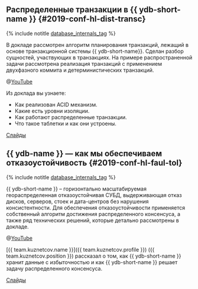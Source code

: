 ## Распределенные транзакции в {{ ydb-short-name }} {#2019-conf-hl-dist-transc}

{% include notitle [database_internals_tag](../../tags.md#database_internals) %}

В докладе рассмотрен алгоритм планирования транзакций, лежащий в основе транзакционной системы {{ ydb-short-name}}. Сделан разбор сущностей, участвующих в транзакциях. На примере распространенной задачи рассмотрена реализация транзакций с применением двухфазного коммита и детерминистических транзакций.

@[YouTube](https://youtu.be/8AR1u5OZIm8)

Из доклада вы узнаете:
* Как реализован ACID механизм.
* Какие есть уровни изоляции.
* Как работают распределенные транзакции.
* Что такое таблетки и как они устроены.

[Слайды](https://presentations.ydb.tech/2019/ru/highload_moscow/presentation.pdf)

## {{ ydb-name }} — как мы обеспечиваем отказоустойчивость {#2019-conf-hl-faul-tol}

{% include notitle [database_internals_tag](../../tags.md#database_internals) %}

{{ ydb-short-name }} – горизонтально масштабируемая геораспределенная отказоустойчивая СУБД, выдерживающая отказ дисков, серверов, стоек и дата-центров без нарушения консистентности. Для обеспечения отказоустойчивости применяется собственный алгоритм достижения распределенного консенсуса, а также ряд технических решений, которые детально рассмотрены в докладе.

@[YouTube](https://youtu.be/-GlRSxG4JQU?t=10779)

[{{ team.kuznetcov.name }}]({{ team.kuznetcov.profile }}) ({{ team.kuznetcov.position }}) рассказал о том, как {{ ydb-short-name }} хранит данные с избыточностью и как {{ ydb-short-name }} решает задачу распределенного консенсуса.

[Слайды](https://presentations.ydb.tech/2019/ru/highload_siberia/presentation.pdf)